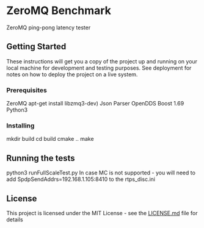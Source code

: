 # ZeroMQ Benchmark

ZeroMQ ping-pong latency tester

## Getting Started

These instructions will get you a copy of the project up and running on your local machine for development and testing purposes. See deployment for notes on how to deploy the project on a live system.

### Prerequisites

ZeroMQ apt-get install libzmq3-dev)
Json Parser 
OpenDDS
Boost 1.69
Python3

### Installing

mkdir build
cd build
cmake ..
make

## Running the tests

python3 runFullScaleTest.py 
In case MC is not supported - you will need to add SpdpSendAddrs=192.168.1.105:8410 to the rtps_disc.ini

## License

This project is licensed under the MIT License - see the [LICENSE.md](LICENSE.md) file for details

